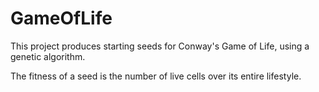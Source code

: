 # GameOfLife
This project produces starting seeds for Conway's Game of Life, using a genetic algorithm.

The fitness of a seed is the number of live cells over its entire lifestyle.
